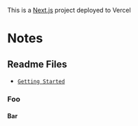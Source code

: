 This is a [Next.js](https://nextjs.org/) project deployed to Vercel

# Notes

## Readme Files

- [`Getting Started`](./README/README-GETTING-STARTED.md)

### Foo

#### Bar
